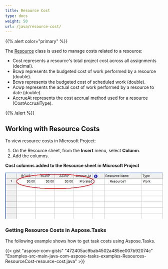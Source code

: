 ```yaml
---
title: Resource Cost
type: docs
weight: 50
url: /java/resource-cost/
---
```


{{% alert color="primary" %}} 

The [Resource](http://www.aspose.com/api/java/tasks/com.aspose.tasks/classes/Resource) class is used to manage costs related to a resource:

- Cost represents a resource's total project cost across all assignments (decimal).
- Bcwp represents the budgeted cost of work performed by a resource (double).
- Bcws represents the budgeted cost of scheduled work (double).
- Acwp represents the actual cost of work performed by a resource to date (double).
- AccrueAt represents the cost accrual method used for a resource (CostAccrualType).

{{% /alert %}} 
## **Working with Resource Costs**
To view resource costs in Microsoft Project:

1. On the Resource sheet, from the **Insert** menu, select **Column**.
1. Add the columns.


**Cost columns added to the Resource sheet in Microsoft Project** 

![todo:image_alt_text](resource-cost_1.png)
### **Getting Resource Costs in Aspose.Tasks**
The following example shows how to get task costs using Aspose.Tasks.

{{< gist "aspose-com-gists" "472405ac9bab4502a485ee007b92074c" "Examples-src-main-java-com-aspose-tasks-examples-Resources-ResourceCost-resource-cost.java" >}}
